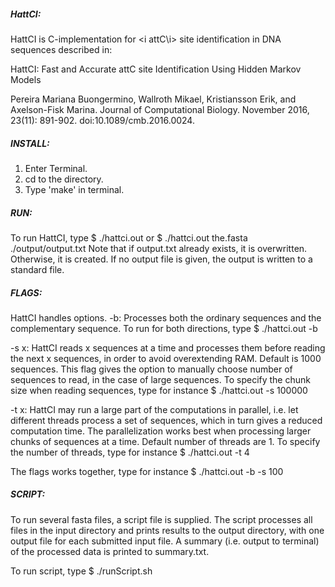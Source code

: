 ##### HattCI: #####
HattCI is C-implementation for <i attC\i> site identification in DNA sequences described in:

HattCI: Fast and Accurate attC site Identification Using Hidden Markov Models

Pereira Mariana Buongermino, Wallroth Mikael, Kristiansson Erik, and Axelson-Fisk Marina. Journal of Computational Biology. November 2016, 23(11): 891-902. doi:10.1089/cmb.2016.0024. 

##### INSTALL: #####
1. Enter Terminal.
2. cd to the directory.
3. Type 'make' in terminal.

##### RUN: #####
To run HattCI, type
$ ./hattci.out <fasta file> <location to put the output file>
or
$ ./hattci.out the.fasta ./output/output.txt
Note that if output.txt already exists, it is overwritten.
Otherwise, it is created. If no output file is given, the output is written to
a standard file.

##### FLAGS: #####
HattCI handles options.
-b:
Processes both the ordinary sequences and the complementary
sequence.
To run for both directions, type
$ ./hattci.out -b <fasta file> <location to put the output file>

-s x:
HattCI reads x sequences at a time and processes them before reading the next x sequences, in order to avoid overextending RAM. Default is 1000 sequences.
This flag gives the option to manually choose number of sequences to read, in
the case of large sequences.
To specify the chunk size when reading sequences, type for instance
$ ./hattci.out -s 100000 <fasta file> <location to put the output file>

-t x:
HattCI may run a large part of the computations in parallel, i.e. let different threads process a set of sequences, which in turn gives a reduced computation time. The parallelization works best when processing larger chunks of sequences at a time. Default number of threads are 1.
To specify the number of threads, type for instance
$ ./hattci.out -t 4 <fasta file> <location to put the output file>

The flags works together, type for instance
$ ./hattci.out -b -s 100 <fasta file> <location to put the output file>

##### SCRIPT: #####
To run several fasta files, a script file is supplied.
The script processes all files in the input directory and prints results to the output directory, with one output file for each submitted input file.
A summary (i.e. output to terminal) of the processed data is printed to summary.txt.

To run script, type
$ ./runScript.sh
